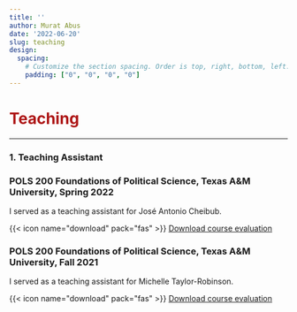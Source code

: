 ```yaml
---
title: ''
author: Murat Abus
date: '2022-06-20'
slug: teaching
design:
  spacing:
    # Customize the section spacing. Order is top, right, bottom, left.
    padding: ["0", "0", "0", "0"]  
---
```


<h1 style="color:#ae1717;">Teaching</h1>
<hr/>

### 1. Teaching Assistant 


### POLS 200 Foundations of Political Science, Texas A&M University, Spring 2022

I served as a teaching assistant for José Antonio Cheibub.

{{< icon name="download" pack="fas" >}} [Download course evaluation](/uploads/POLS200_evaluation_Spring_2022.pdf)

### POLS 200 Foundations of Political Science, Texas A&M University, Fall 2021

I served as a teaching assistant for Michelle Taylor-Robinson.

{{< icon name="download" pack="fas" >}} [Download course evaluation](/uploads/POLS200_evaluation_Fall_2021.pdf)
